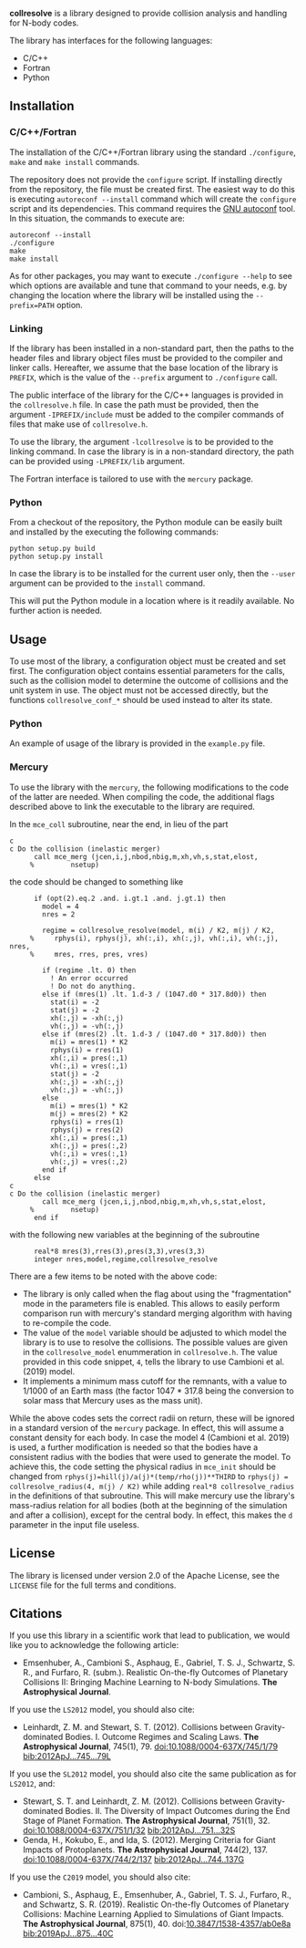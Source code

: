 **collresolve** is a library designed to provide collision analysis and handling for N-body codes.

The library has interfaces for the following languages:
* C/C++
* Fortran
* Python

## Installation

### C/C++/Fortran

The installation of the C/C++/Fortran library using the standard `./configure`, `make` and `make install` commands.

The repository does not provide the `configure` script. If installing directly from the repository, the file must be created first. The easiest way to do this is executing `autoreconf --install` command which will create the `configure` script and its dependencies. This command requires the [GNU autoconf](http://www.gnu.org/software/autoconf) tool. In this situation, the commands to execute are:
```
autoreconf --install
./configure
make
make install
```

As for other packages, you may want to execute `./configure --help` to see which options are available and tune that command to your needs, e.g. by changing the location where the library will be installed using the `--prefix=PATH` option.

### Linking

If the library has been installed in a non-standard part, then the paths to the header files and library object files must be provided to the compiler and linker calls. Hereafter, we assume that the base location of the library is `PREFIX`, which is the value of the `--prefix` argument to `./configure` call.

The public interface of the library for the C/C++ languages is provided in the `collresolve.h` file. In case the path must be provided, then the argument `-IPREFIX/include` must be added to the compiler commands of files that make use of `collresolve.h`.

To use the library, the argument `-lcollresolve` is to be provided to the linking command. In case the library is in a non-standard directory, the path can be provided using `-LPREFIX/lib` argument.

The Fortran interface is tailored to use with the `mercury` package.

### Python

From a checkout of the repository, the Python module can be easily built and installed by the executing the following commands:
```
python setup.py build
python setup.py install
```

In case the library is to be installed for the current user only, then the `--user` argument can be provided to the `install` command.

This will put the Python module in a location where is it readily available. No further action is needed.

## Usage

To use most of the library, a configuration object must be created and set first. The configuration object contains essential parameters for the calls, such as the collision model to determine the outcome of collisions and the unit system in use. The object must not be accessed directly, but the functions `collresolve_conf_*` should be used instead to alter its state.

### Python

An example of usage of the library is provided in the `example.py` file.

### Mercury

To use the library with the `mercury`, the following modifications to the code of the latter are needed. When compiling the code, the additional flags described above to link the executable to the library are required.

In the `mce_coll` subroutine, near the end, in lieu of the part
```
c
c Do the collision (inelastic merger)
      call mce_merg (jcen,i,j,nbod,nbig,m,xh,vh,s,stat,elost,
     %         nsetup)
```
the code should be changed to something like
```
      if (opt(2).eq.2 .and. i.gt.1 .and. j.gt.1) then
        model = 4
        nres = 2

        regime = collresolve_resolve(model, m(i) / K2, m(j) / K2,
     %     rphys(i), rphys(j), xh(:,i), xh(:,j), vh(:,i), vh(:,j), nres,
     %     mres, rres, pres, vres)

        if (regime .lt. 0) then
          ! An error occurred
          ! Do not do anything.
        else if (mres(1) .lt. 1.d-3 / (1047.d0 * 317.8d0)) then
          stat(i) = -2
          stat(j) = -2
          xh(:,j) = -xh(:,j)
          vh(:,j) = -vh(:,j)
        else if (mres(2) .lt. 1.d-3 / (1047.d0 * 317.8d0)) then
          m(i) = mres(1) * K2
          rphys(i) = rres(1)
          xh(:,i) = pres(:,1)
          vh(:,i) = vres(:,1)
          stat(j) = -2
          xh(:,j) = -xh(:,j)
          vh(:,j) = -vh(:,j)
        else
          m(i) = mres(1) * K2
          m(j) = mres(2) * K2
          rphys(i) = rres(1)
          rphys(j) = rres(2)
          xh(:,i) = pres(:,1)
          xh(:,j) = pres(:,2)
          vh(:,i) = vres(:,1)
          vh(:,j) = vres(:,2)
        end if
      else
c
c Do the collision (inelastic merger)
        call mce_merg (jcen,i,j,nbod,nbig,m,xh,vh,s,stat,elost,
     %         nsetup)
      end if
```
with the following new variables at the beginning of the subroutine
```
      real*8 mres(3),rres(3),pres(3,3),vres(3,3)
      integer nres,model,regime,collresolve_resolve
```
There are a few items to be noted with the above code:
* The library is only called when the flag about using the "fragmentation" mode in the parameters file is enabled. This allows to easily perform comparison run with mercury's standard merging algorithm with having to re-compile the code.
* The value of the `model` variable should be adjusted to which model the library is to use to resolve the collisions. The possible values are given in the `collresolve_model` enummeration in `collresolve.h`. The value provided in this code snippet, `4`, tells the library to use Cambioni et al. (2019) model.
* It implements a minimum mass cutoff for the remnants, with a value to 1/1000 of an Earth mass (the factor 1047 * 317.8 being the conversion to solar mass that Mercury uses as the mass unit).

While the above codes sets the correct radii on return, these will be ignored in a standard version of the `mercury` package. In effect, this will assume a constant density for each body. In case the model 4 (Cambioni et al. 2019) is used, a further modification is needed so that the bodies have a consistent radius with the bodies that were used to generate the model. To achieve this, the code setting the physical radius in `mce_init` should be changed from `rphys(j)=hill(j)/a(j)*(temp/rho(j))**THIRD` to `rphys(j) = collresolve_radius(4, m(j) / K2)` while adding `real*8 collresolve_radius` in the definitions of that subroutine. This will make mercury use the library's mass-radius relation  for all bodies (both at the beginning of the simulation and after a collision), except for the central body. In effect, this makes the `d` parameter in the input file useless.

## License

The library is licensed under version 2.0 of the Apache License, see the `LICENSE` file for the full terms and conditions.

## Citations

If you use this library in a scientific work that lead to publication, we would like you to acknowledge the following article:
* Emsenhuber, A., Cambioni S., Asphaug, E., Gabriel, T. S. J., Schwartz, S. R., and Furfaro, R. (subm.). Realistic On-the-fly Outcomes of Planetary Collisions II: Bringing Machine Learning to N-body Simulations. **The Astrophysical Journal**.

If you use the `LS2012` model, you should also cite:
 * Leinhardt, Z. M. and Stewart, S. T. (2012). Collisions between Gravity-dominated Bodies. I. Outcome Regimes and Scaling Laws. **The Astrophysical Journal**, 745(1), 79. [doi:10.1088/0004-637X/745/1/79](https://doi.org/10.1088/0004-637X/745/1/79) [bib:2012ApJ...745...79L](https://ui.adsabs.harvard.edu/abs/2012ApJ...745...79L)

If you use the `SL2012` model, you should also cite the same publication as for `LS2012`, and:
 * Stewart, S. T. and Leinhardt, Z. M. (2012). Collisions between Gravity-dominated Bodies. II. The Diversity of Impact Outcomes during the End Stage of Planet Formation. **The Astrophysical Journal**, 751(1), 32. [doi:10.1088/0004-637X/751/1/32](https://doi.org/10.1088/0004-637X/751/1/32) [bib:2012ApJ...751...32S](https://ui.adsabs.harvard.edu/abs/2012ApJ...751...32S)
 * Genda, H., Kokubo, E., and Ida, S. (2012). Merging Criteria for Giant Impacts of Protoplanets. **The Astrophysical Journal**, 744(2), 137. [doi:10.1088/0004-637X/744/2/137](https://doi.org/10.1088/0004-637X/744/2/137) [bib:2012ApJ...744..137G](https://ui.adsabs.harvard.edu/abs/2012ApJ...744..137G)

If you use the `C2019` model, you should also cite:
 * Cambioni, S., Asphaug, E., Emsenhuber, A., Gabriel, T. S. J., Furfaro, R., and Schwartz, S. R. (2019). Realistic On-the-fly Outcomes of Planetary Collisions: Machine Learning Applied to Simulations of Giant Impacts. **The Astrophysical Journal**, 875(1), 40. doi:[10.3847/1538-4357/ab0e8a](https://doi.org/10.3847/1538-4357/ab0e8a) [bib:2019ApJ...875...40C](https://ui.adsabs.harvard.edu/abs/2019ApJ...875...40C)
